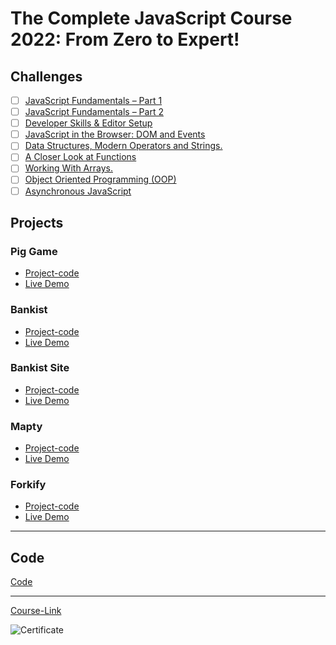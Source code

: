 # The Complete JavaScript Course 2022: From Zero to Expert!

## Challenges

- [ ] [JavaScript Fundamentals – Part 1 ](./Challenges/JavaScript%20Fundamentals%20%E2%80%93%20Part%201/)
- [ ] [JavaScript Fundamentals – Part 2](./Challenges/JavaScript%20Fundamentals%20%E2%80%93%20Part%202/)
- [ ] [Developer Skills & Editor Setup ](./Challenges/Developer%20Skills%20%26%20Editor%20Setup/)
- [ ] [JavaScript in the Browser: DOM and Events](./Challenges/JavaScript%20in%20the%20Browser%20DOM%20and%20Events/)
- [ ] [Data Structures, Modern Operators and Strings.](./Challenges/Data%20Structures%2C%20Modern%20Operators%20and%20Strings/)
- [ ] [A Closer Look at Functions](./Challenges/A%20Closer%20Look%20at%20Functions/)
- [ ] [Working With Arrays.](./Challenges/Working%20With%20Arrays/)
- [ ] [Object Oriented Programming (OOP)](<./Challenges/Object%20Oriented%20Programming%20(OOP)/>)
- [ ] [Asynchronous JavaScript](./Challenges/Asynchronous%20JavaScript/)

## Projects

### Pig Game

- [Project-code](./Projects/Pig-Game)
- [Live Demo]()

### Bankist

- [Project-code](./Projects/Bankist)
- [Live Demo]()

### Bankist Site

- [Project-code](./Projects/Bankist-Site)
- [Live Demo]()

### Mapty

- [Project-code](./Projects/Mapty)
- [Live Demo]()

### Forkify

- [Project-code](./Projects/Forkify)
- [Live Demo]()

---

## Code

[Code](Code)

---

[Course-Link](https://www.udemy.com/course/the-complete-javascript-course/)<br>

![Certificate](https://via.placeholder.com/468x300?text=Certificate+Here)

